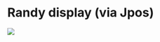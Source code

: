 <!--
id: 354903
link: http://tumblr.atmos.org/post/354903/randy-display-via-jpos
slug: randy-display-via-jpos
date: Mon Mar 26 2007 07:36:14 GMT-0700 (PDT)
publish: 2007-03-026
tags: 
title: Randy display (via Jpos)
-->


Randy display (via Jpos)
========================

![](http://24.media.tumblr.com/354903_500.jpg)

